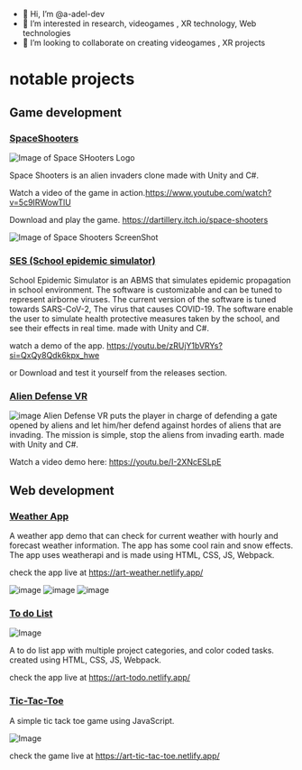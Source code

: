 - 👋 Hi, I’m @a-adel-dev
- 👀 I’m interested in research, videogames , XR technology, Web technologies
- 💞️ I’m looking to collaborate on creating videogames , XR projects
# notable projects

## Game development

### [SpaceShooters](https://github.com/a-adel-dev/SpaceShooters)

![Image of Space SHooters Logo](https://onedrive.live.com/embed?resid=70D93306733CAF34%2121631&authkey=%21ACjIZ0rUe2psElQ&width=660)

Space Shooters is an alien invaders clone made with Unity and C#.

Watch a video of the game in action.https://www.youtube.com/watch?v=5c9IRWowTlU 

Download and play the game. https://dartillery.itch.io/space-shooters

![Image of Space Shooters ScreenShot](https://onedrive.live.com/embed?resid=70D93306733CAF34%2121632&authkey=%21ACJ4uvIJAzqkhq4&width=660)

### [SES (School epidemic simulator)](https://github.com/a-adel-dev/SES)

School Epidemic Simulator is an ABMS that simulates epidemic propagation in school environment. The software is customizable and can be tuned to represent airborne viruses. The current version of the software is tuned towards SARS-CoV-2, The virus that causes COVID-19. The software enable the user to simulate health protective measures taken by the school, and see their effects in real time. made with Unity and C#.

watch a demo of the app. https://youtu.be/zRUjY1bVRYs?si=QxQy8Qdk6kpx_hwe 

or Download and test it yourself from the releases section.

### [Alien Defense VR](https://github.com/a-adel-dev/DemonsGateVR)

![image](https://onedrive.live.com/embed?resid=70D93306733CAF34%2138512&authkey=%21AHZrJdhMBe-sPr4&width=660)
Alien Defense VR puts the player in charge of defending a gate opened by aliens and let him/her defend against hordes of aliens that are invading. The mission is simple, stop the aliens from invading earth. made with Unity and C#.

Watch a video demo here: https://youtu.be/I-2XNcESLpE


## Web development

### [Weather App](https://github.com/a-adel-dev/odin-weather)

A weather app demo that can check for current weather with hourly and forecast weather information. The app has some cool rain and snow effects. The app uses weatherapi and is made using HTML, CSS, JS, Webpack.

check the app live at https://art-weather.netlify.app/

![image](https://onedrive.live.com/embed?resid=70D93306733CAF34%2138513&authkey=%21AKtUhR_CqvVZyig&width=418&height=874)
![image](https://onedrive.live.com/embed?resid=70D93306733CAF34%2138514&authkey=%21AB5gf5wmSWCasEA&width=415&height=873)
![image](https://onedrive.live.com/embed?resid=70D93306733CAF34%2138515&authkey=%21AId6BoPtJYgj210&width=415&height=873)

### [To do List](https://github.com/a-adel-dev/To-do_list)

![Image](https://onedrive.live.com/embed?resid=70D93306733CAF34%2138517&authkey=%21AOLEmO-pZ2unDt4&width=660)

A to do list app with multiple project categories, and color coded tasks. created using HTML, CSS, JS, Webpack.

check the app live at https://art-todo.netlify.app/


### [Tic-Tac-Toe](https://github.com/a-adel-dev/tic-tac-toe)

A simple tic tack toe game using JavaScript.

![Image](https://onedrive.live.com/embed?resid=70D93306733CAF34%2138516&authkey=%21AEmaXlkpRK6Jkfs&height=256)

check the game live at https://art-tic-tac-toe.netlify.app/
<!--- 📫 How to reach me on github-->

<!---
a-adel-dev/a-adel-dev is a ✨ special ✨ repository because its `README.md` (this file) appears on your GitHub profile.
You can click the Preview link to take a look at your changes.
--->
